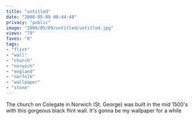 ```yaml
---
title: "untitled"
date: "2008-05-09 08:44:49"
privacy: "public"
image: "2008/05/09/untitled/untitled.jpg"
views: "79"
faves: "0"
tags:
- "flint"
- "wall"
- "church"
- "norwich"
- "england"
- "norfolk"
- "wallpaper"
- "stone"
---
```

The church on Colegate in Norwich (St. George) was built in the mid 1500's with this gorgeous black flint wall. It's gonna be my wallpaper for a while<a href="/photos/2008/05/09/flint-wall"></a>

